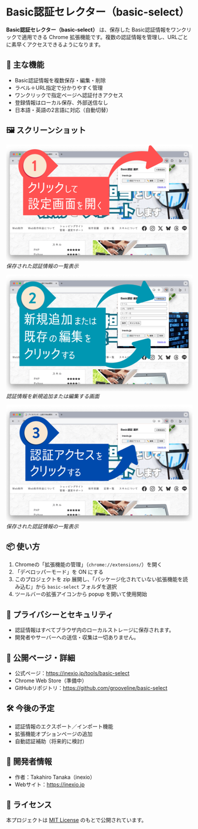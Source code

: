 # Basic認証セレクター（basic-select）

**Basic認証セレクター（basic-select）** は、保存した Basic認証情報をワンクリックで適用できる Chrome 拡張機能です。複数の認証情報を管理し、URLごとに素早くアクセスできるようになります。

## 🌟 主な機能

- Basic認証情報を複数保存・編集・削除
- ラベル＋URL指定で分かりやすく管理
- ワンクリックで指定ページへ認証付きアクセス
- 登録情報はローカル保存、外部送信なし
- 日本語・英語の2言語に対応（自動切替）

## 🖼 スクリーンショット

![POPUP画面](images/screenshot1.png)  
*保存された認証情報の一覧表示*

![新規追加画面](images/screenshot2.png)  
*認証情報を新規追加または編集する画面*

![Basic認証を開く画面](images/screenshot3.png)  
*保存された認証情報の一覧表示*

## 📦 使い方

1. Chromeの「拡張機能の管理」（`chrome://extensions/`）を開く
2. 「デベロッパーモード」を ON にする
3. このプロジェクトを zip 展開し、「パッケージ化されていない拡張機能を読み込む」から `basic-select` フォルダを選択
4. ツールバーの拡張アイコンから popup を開いて使用開始

## 📝 プライバシーとセキュリティ

- 認証情報はすべてブラウザ内のローカルストレージに保存されます。
- 開発者やサーバーへの送信・収集は一切ありません。

## 🔗 公開ページ・詳細

- 公式ページ：https://inexio.jp/tools/basic-select  
- Chrome Web Store（準備中）  
- GitHubリポジトリ：https://github.com/grooveline/basic-select

## 🛠 今後の予定

- 認証情報のエクスポート／インポート機能
- 拡張機能オプションページの追加
- 自動認証補助（将来的に検討）

## 👤 開発者情報

- 作者：Takahiro Tanaka（inexio）
- Webサイト：https://inexio.jp

## 📄 ライセンス

本プロジェクトは [MIT License](LICENSE) のもとで公開されています。
